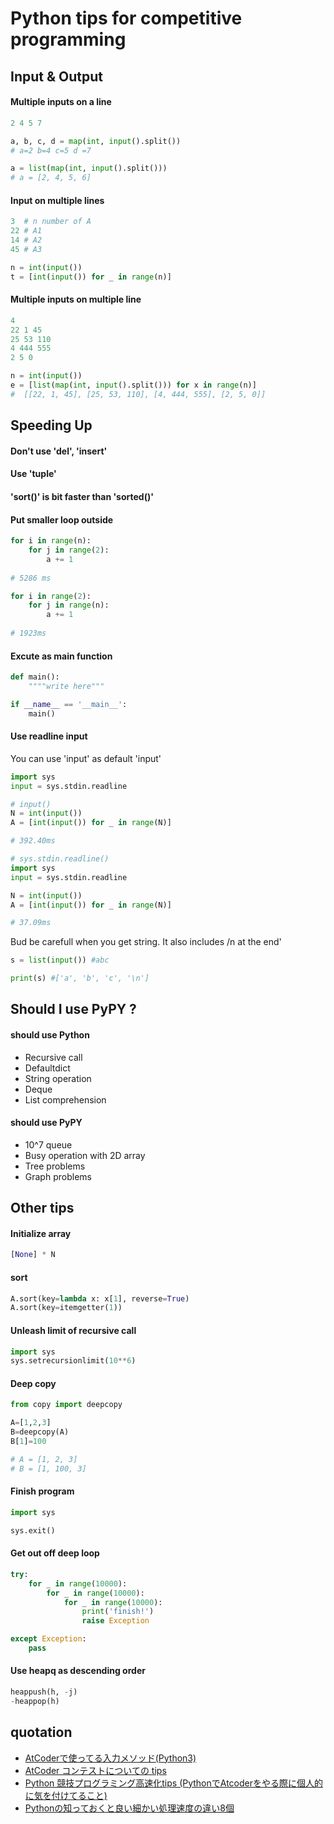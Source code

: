 # Python tips for competitive programming

## Input & Output
#### Multiple inputs on a line
```python
2 4 5 7
```
```python
a, b, c, d = map(int, input().split())
# a=2 b=4 c=5 d =7

a = list(map(int, input().split()))
# a = [2, 4, 5, 6] 
```
#### Input on multiple lines
```python
3  # n number of A
22 # A1 
14 # A2
45 # A3
```
```python
n = int(input()) 
t = [int(input()) for _ in range(n)] 
```

#### Multiple inputs on multiple line
```python
4
22 1 45
25 53 110
4 444 555
2 5 0
```
```python
n = int(input())
e = [list(map(int, input().split())) for x in range(n)] 
#  [[22, 1, 45], [25, 53, 110], [4, 444, 555], [2, 5, 0]]
```
## Speeding Up
#### Don't use 'del', 'insert'
#### Use 'tuple'
#### 'sort()' is bit faster than 'sorted()'
#### Put smaller loop outside
```python
for i in range(n):
    for j in range(2):
        a += 1
        
# 5286 ms
```
```python
for i in range(2):
    for j in range(n):
        a += 1 
        
# 1923ms
```
#### Excute as main function
```python
def main():
    """"write here"""

if __name__ == '__main__':
    main()
```


#### Use readline input

You can use 'input' as default 'input'
```python
import sys
input = sys.stdin.readline
```
```python
# input()
N = int(input())
A = [int(input()) for _ in range(N)]

# 392.40ms
```

```python
# sys.stdin.readline()
import sys
input = sys.stdin.readline

N = int(input())
A = [int(input()) for _ in range(N)]

# 37.09ms
```
Bud be carefull when you get string. It also includes /n at the end'
```python
s = list(input()) #abc

print(s) #['a', 'b', 'c', '\n']
```

## Should I use PyPY ?
#### should use Python
- Recursive call
- Defaultdict
- String operation
- Deque
- List comprehension

####  should use PyPY
- 10^7 queue
- Busy operation with 2D array
- Tree problems
- Graph problems

## Other tips
#### Initialize array
```python
[None] * N
```

#### sort
```python
A.sort(key=lambda x: x[1], reverse=True)
A.sort(key=itemgetter(1))
```

#### Unleash limit of recursive call
```python
import sys
sys.setrecursionlimit(10**6)
```

#### Deep copy
```python
from copy import deepcopy

A=[1,2,3]
B=deepcopy(A)
B[1]=100

# A = [1, 2, 3]
# B = [1, 100, 3]
```

#### Finish program
```python
import sys

sys.exit()
```

#### Get out off deep loop
```python
try:
    for _ in range(10000):
        for _ in range(10000):
            for _ in range(10000):
                print('finish!')
                raise Exception

except Exception:
    pass
```

#### Use heapq as descending order
```python
heappush(h, -j)
-heappop(h)
```
## quotation
- [AtCoderで使ってる入力メソッド(Python3)](https://qiita.com/fmhr/items/77fc453e2fb1bc02e392)
- [AtCoder コンテストについての tips](https://qiita.com/drken/items/8a6f139158cde8a61dce)
- [Python 競技プログラミング高速化tips (PythonでAtcoderをやる際に個人的に気を付けてること)](https://juppy.hatenablog.com/entry/2019/06/14/Python_%E7%AB%B6%E6%8A%80%E3%83%97%E3%83%AD%E3%82%B0%E3%83%A9%E3%83%9F%E3%83%B3%E3%82%B0%E9%AB%98%E9%80%9F%E5%8C%96tips_%28Python%E3%81%A7Atcoder%E3%82%92%E3%82%84%E3%82%8B%E9%9A%9B%E3%81%AB%E5%80%8B)
- [Pythonの知っておくと良い細かい処理速度の違い8個](https://www.kumilog.net/entry/python-speed-comp)
